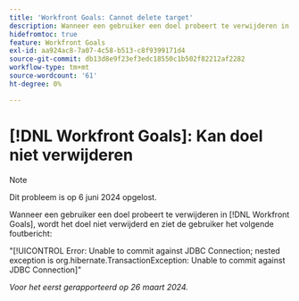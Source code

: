 ```yaml
---
title: 'Workfront Goals: Cannot delete target'
description: Wanneer een gebruiker een doel probeert te verwijderen in [!DNL Workfront Goals], wordt het doel niet verwijderd en ziet de gebruiker een foutbericht.
hidefromtoc: true
feature: Workfront Goals
exl-id: aa924ac8-7a07-4c58-b513-c8f9399171d4
source-git-commit: db13d8e9f23ef3edc18550c1b502f82212af2282
workflow-type: tm+mt
source-wordcount: '61'
ht-degree: 0%

---
```


# [!DNL Workfront Goals]: Kan doel niet verwijderen

>[!NOTE]
>
>Dit probleem is op 6 juni 2024 opgelost.

Wanneer een gebruiker een doel probeert te verwijderen in [!DNL Workfront Goals], wordt het doel niet verwijderd en ziet de gebruiker het volgende foutbericht:

&quot;[!UICONTROL Error: Unable to commit against JDBC Connection; nested exception is org.hibernate.TransactionException: Unable to commit against JDBC Connection]&quot;

_Voor het eerst gerapporteerd op 26 maart 2024._
